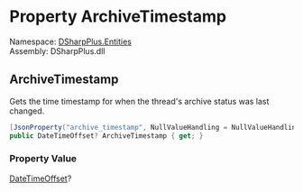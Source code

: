 # Property ArchiveTimestamp

Namespace: [DSharpPlus.Entities](DSharpPlus.Entities.md)  
Assembly: DSharpPlus.dll

## <a id="DSharpPlus_Entities_DiscordThreadChannelMetadata_ArchiveTimestamp"></a>ArchiveTimestamp

Gets the time timestamp for when the thread's archive status was last changed.

```csharp
[JsonProperty("archive_timestamp", NullValueHandling = NullValueHandling.Ignore)]
public DateTimeOffset? ArchiveTimestamp { get; }
```

### Property Value

[DateTimeOffset](https://learn.microsoft.com/dotnet/api/system.datetimeoffset)?

